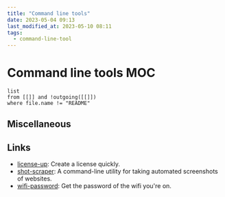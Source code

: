 ```yaml
---
title: "Command line tools"
date: 2023-05-04 09:13
last_modified_at: 2023-05-10 08:11
tags:
  - command-line-tool
---
```


# Command line tools MOC

```dataview
list
from [[]] and !outgoing([[]])
where file.name != "README"
```

## Miscellaneous

## Links

- [license-up](https://github.com/nikitavoloboev/license-up): Create a license quickly.
- [shot-scraper](https://shot-scraper.datasette.io/en/stable/index.html): A command-line utility for taking automated screenshots of websites.
- [wifi-password](https://github.com/rauchg/wifi-password): Get the password of the wifi you're on.
